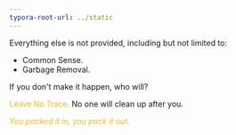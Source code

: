 ```yaml
---
typora-root-url: ../static
---
```


Everything else is not provided,  including but not limited to:

- Common Sense.
- Garbage Removal.


If you don't make it happen, who will?



<span style="color:#fdb913;">Leave No Trace.  </span> No one will clean up after you.</span>



<span style="color:#fdb913;">*You packed it in, you pack it out.*</span>

